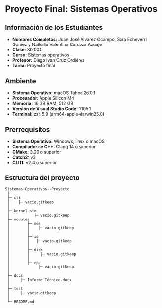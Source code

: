 # Proyecto Final: Sistemas Operativos

## Información de los Estudiantes
- **Nombres Completos:** Juan José Álvarez Ocampo, Sara Echeverri Gomez y Nathalia Valentina Cardoza Azuaje
- **Clase:** SI2004
- **Curso:** Sistemas operativos
- **Profesor:** Diego Ivan Cruz Ordiéres 
- **Tarea:** Proyecto final

## Ambiente
- **Sistema Operativo:** macOS Tahoe 26.0.1
- **Procesador:** Apple Silicon M4
- **Memoria:** 16 GB RAM, 512 GB
- **Versión de Visual Studio Code:** 1.105.1
- **Terminal:** zsh 5.9 (arm64-apple-darwin25.0)

## Prerrequisitos

- **Sistema Operativo:** Windows, linux o macOS
- **Compilador de C++:** Clang 14 o superior
- **CMake:** 3.20 o superior
- **Catch2:** v3
- **CLI11:** v2.4 o superior

## Estructura del proyecto

```
Sistemas-Operativos--Proyecto
 │
 ├─ cli
 │    ├─ vacio.gitkeep
 │      
 ├─ kernel-sim
 │           ├─ vacio.gitkeep
 ├─ modules 
 │        ├─ mem
 │        │    ├─ vacio.gitkeep
 │        │
 │        ├─ io
 │        │   ├─ vacio.gitkeep
 │        │
 │        ├─ disk
 │        │     ├─ vacio.gitkeep
 │        │     
 │        ├─ cpu
 │             ├─ vacio.gitkeep
 │
 ├─ docs
 │     ├─ Informe Técnico.docx
 │ 
 ├─ test
 │     ├─ vacio.gitkeep
 │
 └─ README.md        
```

